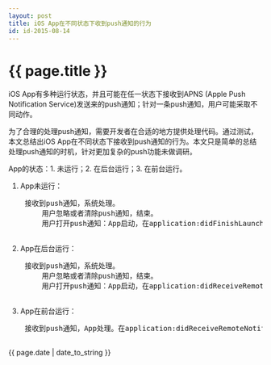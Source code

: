 ```yaml
---
layout: post
title: iOS App在不同状态下收到push通知的行为
id: id-2015-08-14
---
```


# {{ page.title }}

iOS App有多种运行状态，并且可能在任一状态下接收到APNS (Apple Push Notification Service)发送来的push通知；针对一条push通知，用户可能采取不同动作。

为了合理的处理push通知，需要开发者在合适的地方提供处理代码。通过测试，本文总结出iOS App在不同状态下接收到push通知的行为。本文只是简单的总结处理push通知的时机，针对更加复杂的push功能未做调研。

App的状态：1. 未运行；2. 在后台运行；3. 在前台运行。

1. App未运行：

	<pre>
	接收到push通知，系统处理。
		用户忽略或者清除push通知，结束。
		用户打开push通知：App启动，在application:didFinishLaunchingWithOptions:中提供代码处理。
	</pre>

2. App在后台运行：

	<pre>
	接收到push通知，系统处理。
		用户忽略或者清除push通知，结束。
		用户打开push通知：App启动，在application:didReceiveRemoteNotification:中提供代码处理。
	</pre>

3. App在前台运行：

	<pre>
	接收到push通知，App处理。在application:didReceiveRemoteNotification:中提供代码处理。
	</pre>

{{ page.date | date_to_string }}
